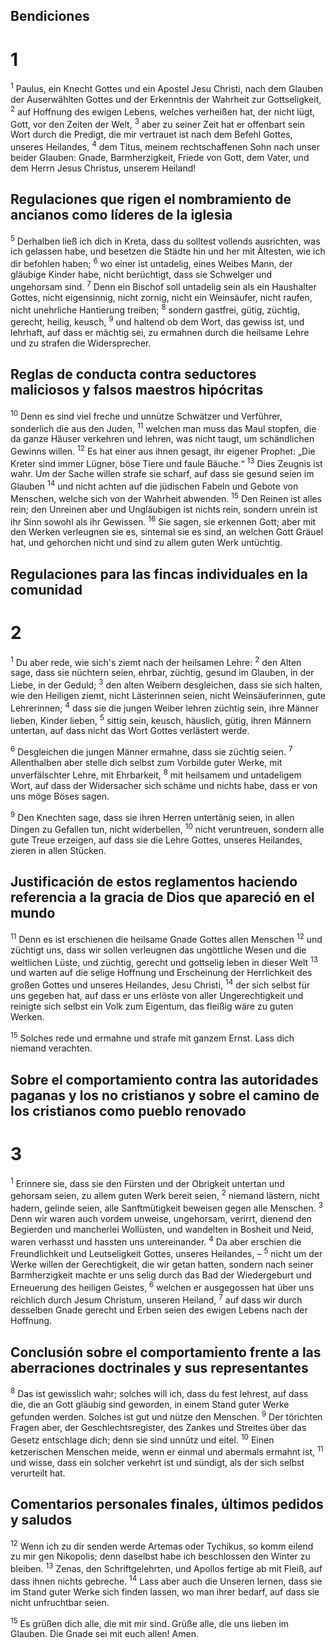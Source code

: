 ## Bendiciones
# 1
<sup class='bibleverse'>1</sup> Paulus, ein Knecht Gottes und ein Apostel Jesu Christi, nach dem Glauben der Auserwählten Gottes und der Erkenntnis der Wahrheit zur Gottseligkeit, <sup class='bibleverse'>2</sup> auf Hoffnung des ewigen Lebens, welches verheißen hat, der nicht lügt, Gott, vor den Zeiten der Welt, <sup class='bibleverse'>3</sup> aber zu seiner Zeit hat er offenbart sein Wort durch die Predigt, die mir vertrauet ist nach dem Befehl Gottes, unseres Heilandes, <sup class='bibleverse'>4</sup> dem Titus, meinem rechtschaffenen Sohn nach unser beider Glauben: Gnade, Barmherzigkeit, Friede von Gott, dem Vater, und dem Herrn Jesus Christus, unserem Heiland! 

## Regulaciones que rigen el nombramiento de ancianos como líderes de la iglesia
<sup class='bibleverse'>5</sup> Derhalben ließ ich dich in Kreta, dass du solltest vollends ausrichten, was ich gelassen habe, und besetzen die Städte hin und her mit Ältesten, wie ich dir befohlen haben; <sup class='bibleverse'>6</sup> wo einer ist untadelig, eines Weibes Mann, der gläubige Kinder habe, nicht berüchtigt, dass sie Schwelger und ungehorsam sind. <sup class='bibleverse'>7</sup> Denn ein Bischof soll untadelig sein als ein Haushalter Gottes, nicht eigensinnig, nicht zornig, nicht ein Weinsäufer, nicht raufen, nicht unehrliche Hantierung treiben; <sup class='bibleverse'>8</sup> sondern gastfrei, gütig, züchtig, gerecht, heilig, keusch, <sup class='bibleverse'>9</sup> und haltend ob dem Wort, das gewiss ist, und lehrhaft, auf dass er mächtig sei, zu ermahnen durch die heilsame Lehre und zu strafen die Widersprecher. 

## Reglas de conducta contra seductores maliciosos y falsos maestros hipócritas
<sup class='bibleverse'>10</sup> Denn es sind viel freche und unnütze Schwätzer und Verführer, sonderlich die aus den Juden, <sup class='bibleverse'>11</sup> welchen man muss das Maul stopfen, die da ganze Häuser verkehren und lehren, was nicht taugt, um schändlichen Gewinns willen. <sup class='bibleverse'>12</sup> Es hat einer aus ihnen gesagt, ihr eigener Prophet: „Die Kreter sind immer Lügner, böse Tiere und faule Bäuche.“ <sup class='bibleverse'>13</sup> Dies Zeugnis ist wahr. Um der Sache willen strafe sie scharf, auf dass sie gesund seien im Glauben <sup class='bibleverse'>14</sup> und nicht achten auf die jüdischen Fabeln und Gebote von Menschen, welche sich von der Wahrheit abwenden. <sup class='bibleverse'>15</sup> Den Reinen ist alles rein; den Unreinen aber und Ungläubigen ist nichts rein, sondern unrein ist ihr Sinn sowohl als ihr Gewissen. <sup class='bibleverse'>16</sup> Sie sagen, sie erkennen Gott; aber mit den Werken verleugnen sie es, sintemal sie es sind, an welchen Gott Gräuel hat, und gehorchen nicht und sind zu allem guten Werk untüchtig.

## Regulaciones para las fincas individuales en la comunidad
# 2
<sup class='bibleverse'>1</sup> Du aber rede, wie sich's ziemt nach der heilsamen Lehre: <sup class='bibleverse'>2</sup> den Alten sage, dass sie nüchtern seien, ehrbar, züchtig, gesund im Glauben, in der Liebe, in der Geduld; <sup class='bibleverse'>3</sup> den alten Weibern desgleichen, dass sie sich halten, wie den Heiligen ziemt, nicht Lästerinnen seien, nicht Weinsäuferinnen, gute Lehrerinnen; <sup class='bibleverse'>4</sup> dass sie die jungen Weiber lehren züchtig sein, ihre Männer lieben, Kinder lieben, <sup class='bibleverse'>5</sup> sittig sein, keusch, häuslich, gütig, ihren Männern untertan, auf dass nicht das Wort Gottes verlästert werde. 

<sup class='bibleverse'>6</sup> Desgleichen die jungen Männer ermahne, dass sie züchtig seien. <sup class='bibleverse'>7</sup> Allenthalben aber stelle dich selbst zum Vorbilde guter Werke, mit unverfälschter Lehre, mit Ehrbarkeit, <sup class='bibleverse'>8</sup> mit heilsamem und untadeligem Wort, auf dass der Widersacher sich schäme und nichts habe, dass er von uns möge Böses sagen. 

<sup class='bibleverse'>9</sup> Den Knechten sage, dass sie ihren Herren untertänig seien, in allen Dingen zu Gefallen tun, nicht widerbellen, <sup class='bibleverse'>10</sup> nicht veruntreuen, sondern alle gute Treue erzeigen, auf dass sie die Lehre Gottes, unseres Heilandes, zieren in allen Stücken. 

## Justificación de estos reglamentos haciendo referencia a la gracia de Dios que apareció en el mundo
<sup class='bibleverse'>11</sup> Denn es ist erschienen die heilsame Gnade Gottes allen Menschen <sup class='bibleverse'>12</sup> und züchtigt uns, dass wir sollen verleugnen das ungöttliche Wesen und die weltlichen Lüste, und züchtig, gerecht und gottselig leben in dieser Welt <sup class='bibleverse'>13</sup> und warten auf die selige Hoffnung und Erscheinung der Herrlichkeit des großen Gottes und unseres Heilandes, Jesu Christi, <sup class='bibleverse'>14</sup> der sich selbst für uns gegeben hat, auf dass er uns erlöste von aller Ungerechtigkeit und reinigte sich selbst ein Volk zum Eigentum, das fleißig wäre zu guten Werken. 

<sup class='bibleverse'>15</sup> Solches rede und ermahne und strafe mit ganzem Ernst. Lass dich niemand verachten.

## Sobre el comportamiento contra las autoridades paganas y los no cristianos y sobre el camino de los cristianos como pueblo renovado
# 3
<sup class='bibleverse'>1</sup> Erinnere sie, dass sie den Fürsten und der Obrigkeit untertan und gehorsam seien, zu allem guten Werk bereit seien, <sup class='bibleverse'>2</sup> niemand lästern, nicht hadern, gelinde seien, alle Sanftmütigkeit beweisen gegen alle Menschen. <sup class='bibleverse'>3</sup> Denn wir waren auch vordem unweise, ungehorsam, verirrt, dienend den Begierden und mancherlei Wollüsten, und wandelten in Bosheit und Neid, waren verhasst und hassten uns untereinander. <sup class='bibleverse'>4</sup> Da aber erschien die Freundlichkeit und Leutseligkeit Gottes, unseres Heilandes, – <sup class='bibleverse'>5</sup> nicht um der Werke willen der Gerechtigkeit, die wir getan hatten, sondern nach seiner Barmherzigkeit machte er uns selig durch das Bad der Wiedergeburt und Erneuerung des heiligen Geistes, <sup class='bibleverse'>6</sup> welchen er ausgegossen hat über uns reichlich durch Jesum Christum, unseren Heiland, <sup class='bibleverse'>7</sup> auf dass wir durch desselben Gnade gerecht und Erben seien des ewigen Lebens nach der Hoffnung. 

## Conclusión sobre el comportamiento frente a las aberraciones doctrinales y sus representantes
<sup class='bibleverse'>8</sup> Das ist gewisslich wahr; solches will ich, dass du fest lehrest, auf dass die, die an Gott gläubig sind geworden, in einem Stand guter Werke gefunden werden. Solches ist gut und nütze den Menschen. <sup class='bibleverse'>9</sup> Der törichten Fragen aber, der Geschlechtsregister, des Zankes und Streites über das Gesetz entschlage dich; denn sie sind unnütz und eitel. <sup class='bibleverse'>10</sup> Einen ketzerischen Menschen meide, wenn er einmal und abermals ermahnt ist, <sup class='bibleverse'>11</sup> und wisse, dass ein solcher verkehrt ist und sündigt, als der sich selbst verurteilt hat. 

## Comentarios personales finales, últimos pedidos y saludos
<sup class='bibleverse'>12</sup> Wenn ich zu dir senden werde Artemas oder Tychikus, so komm eilend zu mir gen Nikopolis; denn daselbst habe ich beschlossen den Winter zu bleiben. <sup class='bibleverse'>13</sup> Zenas, den Schriftgelehrten, und Apollos fertige ab mit Fleiß, auf dass ihnen nichts gebreche. <sup class='bibleverse'>14</sup> Lass aber auch die Unseren lernen, dass sie im Stand guter Werke sich finden lassen, wo man ihrer bedarf, auf dass sie nicht unfruchtbar seien. 

<sup class='bibleverse'>15</sup> Es grüßen dich alle, die mit mir sind. Grüße alle, die uns lieben im Glauben. Die Gnade sei mit euch allen! Amen.